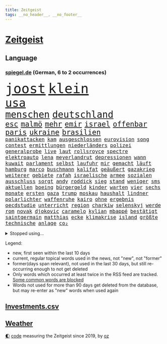```yaml
---
title: Zeitgeist
tags: __no_header__, __no_footer__
---
```


# [Zeitgeist](https://oliz.io/zeitgeist/)

## Language

<h3><a href="https://www.spiegel.de" target="_blank">spiegel.de</a> (German, 6 to 2 occurrences)</h3>
<p style="font-family:monospace">
<span style="font-size:32pt"><a href="news_links.html#joost" class="new">joost</a></span>
<span style="font-size:32pt"><a href="news_links.html#klein" class="current">klein</a></span>
<br>
<span style="font-size:27pt"><a href="news_links.html#usa" class="current">usa</a></span>
<br>
<span style="font-size:22pt"><a href="news_links.html#menschen" class="current">menschen</a></span>
<span style="font-size:22pt"><a href="news_links.html#deutschland" class="current">deutschland</a></span>
<br>
<span style="font-size:17pt"><a href="news_links.html#esc" class="current">esc</a></span>
<span style="font-size:17pt"><a href="news_links.html#malmö" class="current">malmö</a></span>
<span style="font-size:17pt"><a href="news_links.html#mehr" class="current">mehr</a></span>
<span style="font-size:17pt"><a href="news_links.html#emir" class="new">emir</a></span>
<span style="font-size:17pt"><a href="news_links.html#israel" class="current">israel</a></span>
<span style="font-size:17pt"><a href="news_links.html#offenbar" class="current">offenbar</a></span>
<span style="font-size:17pt"><a href="news_links.html#paris" class="current">paris</a></span>
<span style="font-size:17pt"><a href="news_links.html#ukraine" class="current">ukraine</a></span>
<span style="font-size:17pt"><a href="news_links.html#brasilien" class="current">brasilien</a></span>
<br>
<span style="font-size:12pt"><a href="news_links.html#panikattacken" class="new">panikattacken</a></span>
<span style="font-size:12pt"><a href="news_links.html#kam" class="current">kam</a></span>
<span style="font-size:12pt"><a href="news_links.html#ausgeschlossen" class="current">ausgeschlossen</a></span>
<span style="font-size:12pt"><a href="news_links.html#eurovision" class="current">eurovision</a></span>
<span style="font-size:12pt"><a href="news_links.html#song" class="current">song</a></span>
<span style="font-size:12pt"><a href="news_links.html#contest" class="current">contest</a></span>
<span style="font-size:12pt"><a href="news_links.html#ermittlungen" class="current">ermittlungen</a></span>
<span style="font-size:12pt"><a href="news_links.html#niederländers" class="new">niederländers</a></span>
<span style="font-size:12pt"><a href="news_links.html#polizei" class="current">polizei</a></span>
<span style="font-size:12pt"><a href="news_links.html#generalprobe" class="new">generalprobe</a></span>
<span style="font-size:12pt"><a href="news_links.html#live" class="current">live</a></span>
<span style="font-size:12pt"><a href="news_links.html#laut" class="current">laut</a></span>
<span style="font-size:12pt"><a href="news_links.html#rollsroyce" class="new">rollsroyce</a></span>
<span style="font-size:12pt"><a href="news_links.html#spectre" class="new">spectre</a></span>
<span style="font-size:12pt"><a href="news_links.html#elektroauto" class="current">elektroauto</a></span>
<span style="font-size:12pt"><a href="news_links.html#lena" class="current">lena</a></span>
<span style="font-size:12pt"><a href="news_links.html#meyerlandrut" class="new">meyerlandrut</a></span>
<span style="font-size:12pt"><a href="news_links.html#depressionen" class="current">depressionen</a></span>
<span style="font-size:12pt"><a href="news_links.html#wann" class="current">wann</a></span>
<span style="font-size:12pt"><a href="news_links.html#kuwait" class="new">kuwait</a></span>
<span style="font-size:12pt"><a href="news_links.html#parlament" class="current">parlament</a></span>
<span style="font-size:12pt"><a href="news_links.html#selbst" class="current">selbst</a></span>
<span style="font-size:12pt"><a href="news_links.html#laufuhr" class="new">laufuhr</a></span>
<span style="font-size:12pt"><a href="news_links.html#mir" class="current">mir</a></span>
<span style="font-size:12pt"><a href="news_links.html#gemacht" class="current">gemacht</a></span>
<span style="font-size:12pt"><a href="news_links.html#läuft" class="current">läuft</a></span>
<span style="font-size:12pt"><a href="news_links.html#hamburg" class="current">hamburg</a></span>
<span style="font-size:12pt"><a href="news_links.html#marco" class="current">marco</a></span>
<span style="font-size:12pt"><a href="news_links.html#buschmann" class="current">buschmann</a></span>
<span style="font-size:12pt"><a href="news_links.html#kalifat" class="current">kalifat</a></span>
<span style="font-size:12pt"><a href="news_links.html#geäußert" class="current">geäußert</a></span>
<span style="font-size:12pt"><a href="news_links.html#gazakrieg" class="current">gazakrieg</a></span>
<span style="font-size:12pt"><a href="news_links.html#weiterer" class="current">weiterer</a></span>
<span style="font-size:12pt"><a href="news_links.html#gebiete" class="current">gebiete</a></span>
<span style="font-size:12pt"><a href="news_links.html#rafah" class="current">rafah</a></span>
<span style="font-size:12pt"><a href="news_links.html#israelische" class="current">israelische</a></span>
<span style="font-size:12pt"><a href="news_links.html#armee" class="current">armee</a></span>
<span style="font-size:12pt"><a href="news_links.html#sozialen" class="current">sozialen</a></span>
<span style="font-size:12pt"><a href="news_links.html#ausschluss" class="current">ausschluss</a></span>
<span style="font-size:12pt"><a href="news_links.html#sorgt" class="current">sorgt</a></span>
<span style="font-size:12pt"><a href="news_links.html#andy" class="current">andy</a></span>
<span style="font-size:12pt"><a href="news_links.html#roddick" class="new">roddick</a></span>
<span style="font-size:12pt"><a href="news_links.html#sieg" class="current">sieg</a></span>
<span style="font-size:12pt"><a href="news_links.html#stand" class="current">stand</a></span>
<span style="font-size:12pt"><a href="news_links.html#weniger" class="current">weniger</a></span>
<span style="font-size:12pt"><a href="news_links.html#sms" class="current">sms</a></span>
<span style="font-size:12pt"><a href="news_links.html#aktuellen" class="current">aktuellen</a></span>
<span style="font-size:12pt"><a href="news_links.html#boeing" class="current">boeing</a></span>
<span style="font-size:12pt"><a href="news_links.html#bürgergeld" class="current">bürgergeld</a></span>
<span style="font-size:12pt"><a href="news_links.html#kinder" class="current">kinder</a></span>
<span style="font-size:12pt"><a href="news_links.html#warten" class="current">warten</a></span>
<span style="font-size:12pt"><a href="news_links.html#vier" class="current">vier</a></span>
<span style="font-size:12pt"><a href="news_links.html#sechs" class="current">sechs</a></span>
<span style="font-size:12pt"><a href="news_links.html#monate" class="current">monate</a></span>
<span style="font-size:12pt"><a href="news_links.html#ersten" class="current">ersten</a></span>
<span style="font-size:12pt"><a href="news_links.html#gaza" class="current">gaza</a></span>
<span style="font-size:12pt"><a href="news_links.html#trump" class="current">trump</a></span>
<span style="font-size:12pt"><a href="news_links.html#moskau" class="current">moskau</a></span>
<span style="font-size:12pt"><a href="news_links.html#haushalt" class="current">haushalt</a></span>
<span style="font-size:12pt"><a href="news_links.html#lindner" class="current">lindner</a></span>
<span style="font-size:12pt"><a href="news_links.html#polarlichter" class="new">polarlichter</a></span>
<span style="font-size:12pt"><a href="news_links.html#waffenruhe" class="current">waffenruhe</a></span>
<span style="font-size:12pt"><a href="news_links.html#kairo" class="current">kairo</a></span>
<span style="font-size:12pt"><a href="news_links.html#ohne" class="current">ohne</a></span>
<span style="font-size:12pt"><a href="news_links.html#ergebnis" class="current">ergebnis</a></span>
<span style="font-size:12pt"><a href="news_links.html#oecdstudie" class="new">oecdstudie</a></span>
<span style="font-size:12pt"><a href="news_links.html#unterricht" class="current">unterricht</a></span>
<span style="font-size:12pt"><a href="news_links.html#region" class="current">region</a></span>
<span style="font-size:12pt"><a href="news_links.html#charkiw" class="current">charkiw</a></span>
<span style="font-size:12pt"><a href="news_links.html#selenskyj" class="current">selenskyj</a></span>
<span style="font-size:12pt"><a href="news_links.html#werde" class="current">werde</a></span>
<span style="font-size:12pt"><a href="news_links.html#rom" class="current">rom</a></span>
<span style="font-size:12pt"><a href="news_links.html#novak" class="current">novak</a></span>
<span style="font-size:12pt"><a href="news_links.html#djokovic" class="current">djokovic</a></span>
<span style="font-size:12pt"><a href="news_links.html#caramelo" class="new">caramelo</a></span>
<span style="font-size:12pt"><a href="news_links.html#kylian" class="current">kylian</a></span>
<span style="font-size:12pt"><a href="news_links.html#mbappé" class="current">mbappé</a></span>
<span style="font-size:12pt"><a href="news_links.html#bestätigt" class="current">bestätigt</a></span>
<span style="font-size:12pt"><a href="news_links.html#saintgermain" class="current">saintgermain</a></span>
<span style="font-size:12pt"><a href="news_links.html#matthias" class="current">matthias</a></span>
<span style="font-size:12pt"><a href="news_links.html#ecke" class="current">ecke</a></span>
<span style="font-size:12pt"><a href="news_links.html#klimakrise" class="current">klimakrise</a></span>
<span style="font-size:12pt"><a href="news_links.html#island" class="current">island</a></span>
<span style="font-size:12pt"><a href="news_links.html#größte" class="current">größte</a></span>
<span style="font-size:12pt"><a href="news_links.html#technische" class="current">technische</a></span>
<span style="font-size:12pt"><a href="news_links.html#anlage" class="current">anlage</a></span>
<span style="font-size:12pt"><a href="news_links.html#co₂" class="current">co₂</a></span>
</p>
<details>
<summary>Stopped using...</summary>
<p class="former" style="font-size:12pt">
tobt(1298) vergewaltigt(1297) rassistisch(1296) schleswigholstein(1296) zweifel(1296) ausländische(1295) gemeinden(1295) internationaler(1295) konservativen(1295) prüfung(1295) registriert(1295) sicherheitsbehörden(1295) verluste(1295) 21(1294) bitten(1294) gewonnen(1294) trat(1294) aktien(1293) appelliert(1293) bestreitet(1293) investieren(1293) sorge(1293) sturm(1293) terroristen(1293) beschluss(1292) katastrophe(1292) leer(1292) nachruf(1292) niederländische(1292) oberbürgermeister(1292) richten(1292) verschiebt(1292) wolfgang(1292) aufmerksamkeit(1291) besetzt(1291) meldete(1291) premiere(1291) reichte(1291) schien(1291) vorübergehend(1291) bloß(1290) erklärte(1290) hinterher(1290) konflikte(1290) schön(1290) tödliche(1290) alpen(1289) alternativen(1289) explosion(1289) verpassen(1289) fällen(1288) reduziert(1288) weise(1288) außen(1287) erfasst(1287) maß(1287) versprochen(1287) zugang(1287) gebaut(1286) mieter(1286) rettungskräfte(1286) unmut(1286) amerika(1285) bsc(1285) ermöglichen(1285) hertha(1285) märchen(1285) schwanger(1285) senkt(1285) august(1284) drastisch(1284) stürmer(1284) ii(1283) produzieren(1282) sperrt(1282) verbreiten(1282) wolle(1282) langfristig(1281) mörder(1281) ausgeliefert(1280) ermittlern(1279) frachter(1279) restaurants(1279) falschen(1278) norwegen(1277) satz(1277) gang(1276) einnahmen(1274) nachbarn(1273) erfüllt(1272) haaland(1272) hoffnungen(1270) behalten(1268) begrüßt(1267) fortsetzung(1267) laufenden(1267) ringen(1264) solchen(1263) sportler(1263) beweise(1262) bundesnetzagentur(1259) kandidatur(1256) smartphones(1253) staatlichen(1253) gehabt(1249) gruppen(1249) nächstes(1241) empfangen(1239) drohne(1237) rache(1233) aktionen(1229) langem(1226) stopp(1215) niederländer(1191) gewinne(1187) autobahnen(1155) blut(1107) lehren(1046) zentralbank(1037) zerstörte(1032) inflationsrate(1026) partnerschaft(1020) kilogramm(1017) verurteilung(1014) ausgefallen(1001) kameras(985) gewohnt(967) gemeinschaft(960) verletzten(959) australiens(930) spezielle(926) verständigt(921) strackzimmermann(914) rhein(912) geheimdienste(908) umsetzung(902) betrüger(894) gletscher(893) nutzung(892) auge(888) akw(880) dutzenden(880) guterres(873) kompromiss(872) lehrerinnen(870) klappt(860) möchten(855) erschwert(852) marieagnes(851) propaganda(850) verkündete(839) wolf(838) krim(833) ring(830) bestand(816) gezwungen(814) afrikanischen(810) ergeben(810) lohnen(810) westens(801) betreibt(793) spiegeltitelstory(785) fern(784) gestärkt(781) nebenbei(775) stoff(771) kriegsverbrechen(770) austausch(769) kasse(768) töchter(767) 34(764) blockade(764) todes(763) typ(761) bewusst(759) günstige(759) links(756) finanzierung(753) natobeitritt(753) erlauben(748) fox(748) locken(734) schlamm(722) zentrale(719) kinderinterview(708) viral(701) sinne(697) tierschützer(687) youtube(676) neustart(673) republikanern(665) wissenschaft(659) riesig(658) aufgaben(649) revolution(639) toilette(636) drohnenangriff(633) nachhaltigkeit(631) schlimmeres(628) offizielle(624) vizekanzler(622) führten(621) 89(618) disney(617) entkommen(617) mithalten(617) professor(615) grab(612) atomkraftwerk(610) banden(599) eben(594) talkshow(594) senioren(587) konten(584) haustier(575) lkwfahrer(573) eingriff(569) asyl(564) abgestimmt(563) methoden(561) 300000(560) festgehalten(557) mama(549) parallel(544) beantragen(537) prangert(536) rudi(534) befragung(532) credit(531) suisse(531) digital(529) jets(522) trotzen(520) zehntausenden(509) kritikern(508) fotograf(507) dreier(489) völler(482) zehnte(479) ansicht(475) özdemir(469) hilfsorganisation(463) schwache(456) wasserstoff(454) islamistischen(450) bildet(444) media(442) kläger(441) dom(435) generäle(431) reisten(431) lokale(430) merklich(427) wurzeln(419) stürme(414) zogen(414) anlagen(411) eingeräumt(411) norditalien(410) 40jähriger(407) fließen(407) kassen(405) ferrari(399) lübeck(399) erfolgen(396) kalkül(394) geknackt(392) ebrahim(391) rohstoff(391) ecuador(388) tätern(388) brachten(386) erling(385) involviert(384) taiwans(380) bijan(379) theorie(376) gewalttaten(374) adhs(373) bar(372) fläche(372) westlicher(372) alarmbereitschaft(368) wärmepumpe(365) horror(362) bka(359) kfw(357) regierungen(352) straßenverkehr(352) übergibt(352) lied(347) florenz(346) rechtskräftig(345) aufsteiger(344) zoll(344) strompreise(343) minutenlang(341) drohnenangriffe(340) 83(339) sparkassen(337) bitter(336) fossile(336) inhaftierte(335) raisi(335) blamiert(333) mohammed(329) 29jährige(326) interessenten(326) tritte(326) morgens(324) website(324) mysteriöse(320) drastische(317) liter(315) roglič(315) festgestellt(314) primož(314) kurve(312) oldenburg(309) tatverdächtig(305) lebend(303) spitzenfußball(303) weile(303) vergessene(301) eindringen(299) amazonas(298) clemens(287) saßen(287) zäsur(287) selbstoptimierung(286) allgemeine(285) hunde(284) thrones(284) kippe(283) bolsonaro(282) jair(282) urwald(282) aufatmen(281) schwitzen(281) surfen(281) eauto(279) palästinensische(279) aufgrund(278) strenger(278) verkaufte(278) bewaffnete(276) sturmtief(276) georgia(274) teuerste(273) bemerkenswert(272) höheren(271) football(269) häfen(269) cdugeneralsekretär(267) kriegsende(267) belohnt(265) ergebnissen(265) gruppenvergewaltigung(264) nationalspielerinnen(264) sterne(264) küsten(262) stritten(261) podium(259) erwischte(257) instagrampost(257) winde(256) antónio(255) freundinnen(255) militärhilfe(252) uber(252) geschäftsleute(250) airport(249) eingeschlossen(249) reserve(249) mehrwertsteuer(248) betrogen(246) verkehrsunfall(246) angegeben(245) graben(242) klimaschädliche(242) tankstelle(242) inhaber(241) schild(239) beute(238) heutigen(238) kneipen(238) konsequent(238) wohnviertel(238) harald(236) year(235) kabine(232) tabellenspitze(232) errungen(231) nachteile(231) gewinner(229) erwachsenen(228) gleicht(227) gewöhnt(226) entführten(225) stadtrat(224) weitet(224) vettel(222) luftschläge(221) schwester(220) 2001(219) dringenden(219) johannesburg(217) vollstreckt(217) 1981(216) isst(216) jahreszeit(215) vergehen(215) gerald(213) manchem(212) steuererhöhungen(211) tübingen(211) eigentlichen(210) entertainment(208) fernverkehr(208) pinto(208) proben(208) erzeugt(207) verdrängt(207) population(206) schlusslicht(204) tatverdächtiger(204) unfaire(203) ceo(202) vorbereitungen(200) ddr(197) vierjährige(197) mexikos(196) tabellenführung(196) tennisspieler(196) zugesagt(196) beatles(195) eugelder(195) humanitären(195) tagesordnung(195) stellungen(194) 55(193) knappen(193) mobbing(193) liefen(192) götze(191) nflstar(190) nominierung(190) sicherheitsvorkehrungen(190) leistete(189) hamasangriff(186) hongkong(186) sitz(186) versagt(186) delfine(185) schäuble(185) dunklen(184) großzügigen(184) videobotschaft(183) terrorangriff(182) akademie(181) ecuadors(181) hamasterroristen(180) saarbrücken(180) gescheiterte(178) mohammadi(178) beteuert(177) weihnachten(177) sommerspiele(176) bodentruppen(175) damaskus(175) gefährlichsten(175) grenzübergänge(175) sofia(175) womit(175) 25000(174) bekomme(174) raab(174) stromversorgung(173) verbotenen(173) messungen(172) positioniert(171) via(171) wild(171) anerkennen(170) synagoge(170) gefängnisse(169) bedrohlich(168) rückgängig(168) altersgruppe(167) beeindruckend(167) gdl(167) rockband(167) santos(167) usschauspieler(167) bridge(166) maine(166) mohammad(166) hamasgeisel(165) eingeweiht(162) immunsystem(161) unterhändler(161) versorgen(161) 218(160) ausländer(160) wiederbelebt(160) doppelter(159) häftlinge(159) lehrern(159) stellten(159) bettina(157) königreich(157) perry(157) turnieren(157) hamasmassaker(156) solarmodule(156) arbeitsrecht(155) artikel(155) erlässt(155) fluggäste(155) sportvorstand(155) bewirkt(154) copa(154) tim(153) passierte(151) zweistaatenlösung(151) erfahrung(149) jones(149) preisgekrönter(149) spätestens(149) datum(148) geheimnisse(148) reichweite(148) besorgniserregend(147) getrunken(147) literaturpreis(147) steckten(147) alpin(146) erschütterungen(146) netflixserie(146) sozialstaat(146) natomitgliedschaft(145) vermehren(145) köpfen(144) pendler(144) sechzigerjahren(144) einverstanden(143) schnappte(143) dunkeln(142) nbasuperstar(142) kredit(141) lake(141) abtransportiert(140) ausgespielt(140) finanzieren(139) geklagt(139) alabama(138) immense(137) kindergarten(137) wärmer(137) rechtsextremistische(136) tausender(136) abzubauen(135) experimentiert(135) gesinnung(135) wackelt(135) bändigen(134) landwirten(134) vorstellungen(134) einkaufswagen(133) fußballklub(133) mediamarktsaturn(133) netze(133) statistisches(133) usdemokraten(133) eingelöst(132) fdpfinanzminister(132) revier(132) unangefochten(132) verbucht(132) vetternwirtschaft(131) künftiger(130) schulz(130) unwahrscheinlich(130) zettel(130) islamistischer(129) notfall(129) entzogen(128) investition(128) stift(128) 93(127) gratulieren(127) verschüttet(127) erfuhr(126) arztpraxen(125) riesigen(125) schokolade(125) sharon(125) uganda(125) versorgte(125) beruhigungsmittel(124) brett(124) konsumieren(124) unionsfraktion(124) tennislegende(123) vorhat(123) aufstellen(122) beratungsstellen(122) 225(121) investors(121) kragen(121) weihnachtsgeschenke(121) aufgebaut(120) besitzen(120) hugh(120) oslo(120) aussetzung(119) hässlich(119) mehrfamilienhaus(119) stromausfall(119) topform(119) angeklagten(117) erhoffen(117) sprengsatz(117) hannah(116) unterziehen(114) church(113) ushilfen(113) bundestagsmandat(112) kathedrale(112) kaufprämie(112) notredame(112) schwerste(112) statistischem(112) umwelthilfe(112) auslaufen(111) postfaschisten(111) abermals(110) heer(110) hektar(110) schröders(110) völkermords(110) geldern(109) gespritzt(109) mangelnde(109) russlandsanktionen(109) carl(108) öffnete(108) alfred(107) mysteriöser(107) schieben(107) gemobbt(106) platzen(106) rutscht(106) engsten(105) house(105) luke(105) nicaragua(105) unbestimmte(105) ungeklärter(105) niedergelegt(104) amoklauf(103) gebrauch(103) spencer(103) triumphieren(103) wegfall(103) kündigten(102) natochef(102) dave(101) heuschnupfen(101) streits(101) baldigen(100) kriegsschiff(100) angepasst(99) haftanstalt(99) heizung(99) jetzigen(99) lawine(99) präsentierte(99) rätselhaften(99) topfavorit(99) erschienene(98) mikaela(98) niedersachsens(98) nobelpreisträger(98) shiffrin(98) gründet(97) juchef(97) köchin(97) nervig(97) b(96) ehren(96) erzielen(96) kiewer(96) kinos(96) emobilität(95) millionenschaden(95) morde(95) passagier(95) schmuggeln(95) südkoreanischen(95) bereitschaft(94) bergsteiger(94) radsports(94) bauernprotest(93) abzocke(92) attal(92) auswahlverfahren(92) bianca(92) langes(92) namibia(92) senden(92) superwahljahr(92) wüten(92) ausgrenzung(91) haag(91) igh(91) rabatte(91) totalmoderator(91) maischberger(90) bewilligen(89) jörg(89) ranghohen(89) schützte(89) warnschuss(89) ausufernde(88) bauernproteste(88) darknet(88) euländern(88) gestalt(88) manipulieren(88) norweger(88) pausieren(88) rabatten(88) scheiterns(88) schlingert(88) begraben(87) benzinpreise(87) j(87) mondlandung(87) sächsische(87) abfedern(86) anstehende(86) sowieso(86) spannendsten(86) stärkung(86) umkehren(86) verwandte(86) elton(85) erzbistum(85) wahrnehmung(85) 737800(84) berufsverkehr(84) besorgniserregenden(84) blöd(84) neunjähriger(84) techniker(84) aamodt(83) aleksander(83) alexis(83) allgegenwärtig(83) betrugs(83) bürokratieabbau(83) kilde(83) melbourne(83) saale(83) spielmacher(83) verstopfte(83) batic(82) leitmayr(82) luftwaffenchef(82) marie(82) matteo(82) milch(82) neuss(82) sauerstoff(82) teilnehmende(82) dnipro(81) euagrarsubventionen(81) panini(81) piloten(81) schneemassen(81) stickeralbum(81) diabetes(80) belastender(79) dakar(79) erfülltes(79) kachelmann(79) mandatsträger(79) onlineverkauf(79) reichsten(79) taiwanfrage(79) wetterexperte(79) altkanzlerin(78) ausgezahlt(78) schwierigsten(78) verfeindet(78) kettcar(77) terrorliste(77) yorkern(77) zuschauerin(77) amthor(76) eisbergs(76) kriegsgefangenen(76) platzt(76) preissteigerungen(76) ravensburg(76) reihenweise(76) sturzserie(76) untreue(76) weltmarkt(76) wgzimmerpreise(76) bebte(75) laos(75) präsidentschaftskandidat(75) ungeklärte(75) what(75) wiegen(75) furchtbaren(74) mitnehmen(74) stahlen(74) trieben(74) bilbao(73) entfernte(73) fahndet(73) konkretes(73) manipulation(73) maßlos(73) militärflugzeug(73) militärmaschine(73) rey(73) schwächeanfall(73) veralteten(73) verdrängte(73) verhandlungstisch(73) merkels(72) missbrauchte(72) trick(72) völkerrechts(72) aserbaidschanischen(71) hervorragend(71) rechnungen(71) 43jährige(70) europäischem(70) iris(70) knesset(70) moreno+1(70) rechtens(70) schütteln(70) ulf(70) abbrechen(69) anforderungen(69) beratungsfirma(69) meeresgrund(69) politikum(69) verwandt(69) wohlauf(69) zentral(69) andre(68) ausmaße(68) bemerkenswerte(68) berchtesgadener(68) misere(68) ausgeschrieben(67) bergarbeiter(67) bündnisses(67) einsehen(67) kleinzureden(67) offenbaren(67) realistische(67) schwein(67) siegtreffer(67) unsicherer(67) calhoun(66) einzelfall(66) haute(66) kreuzfahrtschiff(66) kühlschrank(66) stellvertreterin(66) theresa(66) einladungen(65) kopfschmerz(65) regimekritischen(65) sportlichen(65) versammelten(65) ansagen(64) ausfällig(64) filmgeschäft(64) gerieten(64) kleben(64) akp(63) begeistern(63) entschlüsselt(63) staatengemeinschaft(63) wittern(63) alijew(62) auslösen(62) journalistisches(62) krankenbett(62) saporischschja(62) schmuck(62) strategische(62) antisemitismusvorwürfen(61) anweisungen(61) einwanderer(61) frühe(61) landwirtinnen(61) mitarbeiterin(61) nullerjahre(61) problems(61) harington(60) kit(60) oleg(60) olli(60) schrieben(60) waffenfund(60) östlichen(60) befragt(59) brüsseler(59) jva(59) lebenswerk(59) peta(59) steuersenkungen(59) sätze(59) versöhnen(59) angreiferin(58) dorn(58) garweg(58) kartenzahlung(58) mobilmachung(58) schmiss(58) volkswagens(58) zulässig(58) abhängigkeit(57) bewaffnung(57) countryalbum(57) erbeutet(57) heike(57) minderjährig(57) swiss(57) teufel(57) 91(56) einstufen(56) frühstück(56) kanzlerin(56) olympiateilnahme(56) pfiff(56) schwebebahn(56) verwüstung(56) erwirken(55) nachbesserungsbedarf(55) wahlbehörde(55) aschermittwoch(54) befürchtung(54) nbateam(54) strengeren(54) unverständnis(54) verlorene(54) zittert(54) beauftragt(53) benennen(53) beängstigend(53) exportbeschränkungen(53) geheimnisvoller(53) hisbollahkommandeurs(53) meidet(53) nachlässigkeit(53) peruanischen(53) stürze(53) teilnehmenden(53) wasserspringer(53) wirtschaftsentwicklung(53) gemischtes(52) kremlherrscher(52) niedrigstem(52) gottesdienst(51) schätze(51) bestellen(50) haftbedingungen(50) rochen(50) schiffsunglück(50) überweisungen(50) 45jähriger(49) felder(49) hauptfigur(49) karikaturisten(49) lüge(49) account(48) aktivsten(48) eingesetzte(48) liberal(48) mehrarbeit(48) rächen(48) sarah(48) burkart(47) djirsarai(47) leichtathleten(47) präsidium(47) souveränität(47) bärlauch(46) cannabisfreigabe(46) festzunehmen(46) kanadischer(46) katy(46) kids(46) legten(46) leichnams(46) mechanismus(46) norddeutschland(46) rücktritte(46) telefonate(46) alves(45) drangsaliert(45) friedhelm(45) funkel(45) masse(45) rüstung(45) stehenden(45) weltmeistermannschaft(45) durchsuchung(44) grube(44) limburg(44) nächtliches(44) photographer(44) sido(44) wuppertal(44) berufsabschluss(43) eingestochen(43) gegenstand(43) konventionelle(43) lka(43) rewe(43) vampire(43) vortag(43) agenten(42) 69(41) akkus(41) bulgarien(41) erhebung(41) herausgerissen(41) kreativ(41) populärsten(41) tschetschenien(41) arschloch(40) bewunderte(40) rutte(40) räuber(40) tempelberg(40) erfolgreicher(39) exterroristin(39) stände(39) taurusdebatte(39) toryabgeordnete(39) abschließen(38) anhören(38) anklagebank(38) arbeitsrechtliche(38) erdrutsche(38) tüten(38) versicherungsschutz(38) überfiel(38) bloßgestellt(37) maximale(37) moderiert(37) rekordtemperaturen(37) schulter(37) solofahrt(37) 2039(36) angeschaut(36) eukommissaren(36) marsalek(36) rekruten(36) sainz(36) vereinbar(36) xz(36) ablösen(35) eautoabsatz(35) entschiedener(35) nationalsport(35) nukleare(35) privatpersonen(35) robotaxis(35) taxis(35) technischer(35) allergikern(34) bundesstaaten(34) exwirecardmanager(34) fünftes(34) haltbar(34) kinohit(34) plastik(34) 14jährigen(33) alleinerziehende(33) dragon(33) spohr(33) tapfer(33) fastenmonat(32) sensibler(32) vorstandsvorsitzender(32) eurofighter(31) generationenkapital(31) lenkte(31) marschiert(31) mitgründer(31) monster(31) coronamaßnahmen(30) newark(30) rückerstattung(30) schriftlich(30) zeichner(30) connor(29) dürfe(29) edeka(29) engagieren(29) ermittlungsrichter(29) ernennung(29) fastfoodkette(29) karrierecoachin(29) klafft(29) lehrstück(29) scheiterten(29) sciencefictionepos(29) tatortkommissar(29) titelrennen(29) malen(28) nordgaza(28) fürsprecher(27) geschäftszahlen(27) gratulierte(27) leo(27) luftsicherheit(27) style(27) aksamoschee(26) aktie(26) amtierenden(26) ausbremsen(26) batterien(26) cannabiskonsum(26) emanzipation(26) geheimdienstler(26) grundlegende(26) ramadans(26) verteidigungsanlagen(26) vollzogen(26) 1881(25) drittes(25) forbesranking(25) grabow(25) internetanschluss(25) intime(25) kostspielig(25) rechtsradikale(25) aaron(24) ausdruck(24) diensten(24) fußballstars(24) gehörlosen(24) reiht(24) schlüsse(24) auszustatten(23) frida(23) kleidungsstücke(23) palmer(23) rauschende(23) unerschwinglich(23) voraussicht(23) werdende(23) brands(22) cdukollegen(22) mindestalter(22) verschärfter(22) 20jähriger(21) abstiegsbedrohten(21) bauarbeiten(21) coughlan(21) frühjahrsklassiker(21) luftaufnahmen(21) moderatorinnen(21) nicola(21) rum(21) spiegelleser(21) verdächtig(21) ausprobiert(20) erinnerte(20) getreten(20) paragraf(20) quecksilber(20) unvermittelt(20) versorgungslage(20) waffenexporte(20) don(19) klimaprotest(19) milchaufschäumer(19) minderheit(19) niedrige(19) schwindenden(19) verläuft(19) 175(18) absurde(18) charisma(18) hauptquartier(18) justizministerin(18) religiöse(18) shapps(18) sozialer(18) vielerlei(18) zuwanderer(18) duelle(17) exbürgermeister(17) impulse(17) lngterminal(17) pensionierte(17) spende(17) dialog(16) hbo(16) staatschefs(16) stilllegen(16) uswaffen(16) vorfahren(16) gekommene(15) hinterlegen(15) katja(15) lin(15) profit(15) entbrannt(14) grobe(14) guide(14) michelin(14) naher(14) neoliberalen(14) passus(14) schifakrankenhaus(14) schweineniere(14) spitznamen(14) teilgeständnis(14) verschütteten(14) wahrscheinliche(14) wassermangel(14) ansatz(13) dfbtrikot(13) durchdacht(13) eigenständiger(13) gegend(13) konzerthalle(13) köpfe(13) schadsoftware(13) stichwahl(13) tarifeinigung(13) therapie(13) angebote(12) brasilianischer(12) ewige(12) friedensnobelpreisträgerin(12) gelegenheiten(12) hobbys(12) navigator(12) parisroubaix(12) tariflösung(12) beamtinnen(11) fahrten(11) fortwo(11) hühnerfüße(11) illegalem(11) jungstar(11) medienfirma(11) reiste(11) smart(11) ölraffinerien(11)
</p>
</details>
<p>Legend:
<ul>
<li><span class="new">new</span>, first seen within the last 10 days</li>
<li><span class="current">current</span>, regular topical words used in the news, not "new", not "former"</li>
<li><span class="former">former(days span relevant)</span>, not used in the last 30 days, but still re-occurring enough to not get deleted</li>
<li>Only words which occurred at least twice in the RSS feed are tracked. <a href="language/filters.py">Some common words are blocked</a></li>
<li>Words not used for more than 90 days get deleted from the database, but may re-enter as "new" words when used again</li>
</ul>
</p>

## [Investments](investments.html)[.csv](investments.csv)

## [Weather](weather.html)

<footer>
<a href="javascript:toggleTheme()" class="nav">🌓</a>
<a href="https://github.com/ooz/zeitgeist">code</a> measuring the Zeitgeist since 2019, by <a href="https://oliz.io">oz</a>
</footer>
